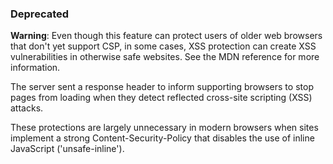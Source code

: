 ### Deprecated

**Warning**: Even though this feature can protect users of older web browsers that don't yet support CSP, in some cases, XSS protection can create XSS vulnerabilities in otherwise safe websites. See the MDN reference for more information.

The server sent a response header to inform supporting browsers to stop pages from loading when they detect reflected cross-site scripting (XSS) attacks.

These protections are largely unnecessary in modern browsers when sites implement a strong Content-Security-Policy that disables the use of inline JavaScript ('unsafe-inline').
